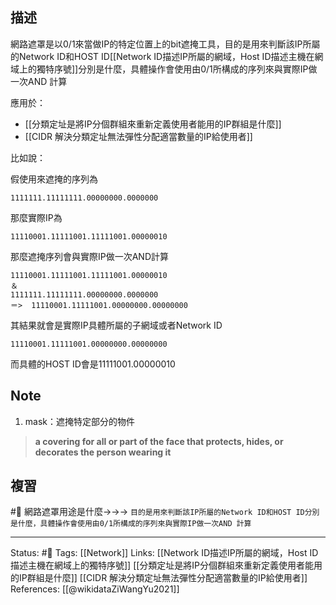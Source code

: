 
## 描述
網路遮罩是以0/1來當做IP的特定位置上的bit遮掩工具，目的是用來判斷該IP所屬的Network ID和HOST ID[[Network ID描述IP所屬的網域，Host ID描述主機在網域上的獨特序號]]分別是什麼，具體操作會使用由0/1所構成的序列來與實際IP做一次AND 計算

應用於：
- [[分類定址是將IP分個群組來重新定義使用者能用的IP群組是什麼]]
- [[CIDR 解決分類定址無法彈性分配適當數量的IP給使用者]]

比如說：

假使用來遮掩的序列為

```
1111111.11111111.00000000.0000000
```

那麼實際IP為

```
11110001.11111001.11111001.00000010
```
  
 那麼遮掩序列會與實際IP做一次AND計算
 ```
 11110001.11111001.11111001.00000010
 ＆
 1111111.11111111.00000000.0000000
 ＝>  11110001.11111001.00000000.00000000
 ```

其結果就會是實際IP具體所屬的子網域或者Network ID
```
11110001.11111001.00000000.00000000
```

而具體的HOST ID會是11111001.00000010



## Note
1. mask：遮掩特定部分的物件
>  **a covering for all or part of the face that protects, hides, or decorates the person wearing it**


## 複習

#🧠 網路遮罩用途是什麼->->-> `目的是用來判斷該IP所屬的Network ID和HOST ID分別是什麼，具體操作會使用由0/1所構成的序列來與實際IP做一次AND 計算`
<!--SR:!2022-12-05,96,230-->

---
Status: #🌱 
Tags:
[[Network]]
Links:
[[Network ID描述IP所屬的網域，Host ID描述主機在網域上的獨特序號]]
[[分類定址是將IP分個群組來重新定義使用者能用的IP群組是什麼]]
[[CIDR 解決分類定址無法彈性分配適當數量的IP給使用者]]
References:
[[@wikidataZiWangYu2021]]